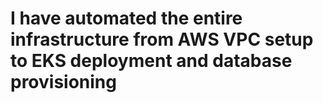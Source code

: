 # I have automated the entire infrastructure from AWS VPC setup to EKS deployment and database provisioning
